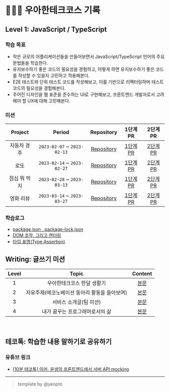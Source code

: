 # 🏃🏻‍♂️ 우아한테크코스 기록

## Level 1: JavaScript / TypeScript

### 학습 목표

- 작은 규모의 어플리케이션들을 만들어보면서 JavaScript/TypeScript 언어의 주요 문법들을 학습한다.
- 유지보수하기 좋은 코드의 필요성을 경험하고, 어떻게 하면 유지보수하기 좋은 코드를 작성할 수 있을지 고민하고 적용해본다.
- E2E 테스트와 단위 테스트 코드를 작성해보고, 이를 기반으로 리팩터링하며 테스트 코드의 필요성을 경험해본다.
- 주어진 디자인을 웹 표준을 준수하는 UI로 구현해보고, 프론트엔드 개발자로서 고려해야 할 UX에 대해 고민해본다.

### 미션

|      Project      |           Period            |                           Repository                            |                                 1단계 PR                                 |                                 2단계 PR                                 |
| :---------------: | :-------------------------: | :-------------------------------------------------------------: | :----------------------------------------------------------------------: | :----------------------------------------------------------------------: |
| 자동차 경주 <br>  | `2023-02-07` ~ `2023-02-13` | [Repository](https://github.com/2yunseong/javascript-racingcar) | [1단계 PR](https://github.com/woowacourse/javascript-racingcar/pull/154) | [2단계 PR](https://github.com/woowacourse/javascript-racingcar/pull/204) |
|     로또 <br>     | `2023-02-14` ~ `2023-02-27` |  [Repository](https://github.com/2yunseong/javascript-lotto-1)  |   [1단계 PR](https://github.com/woowacourse/javascript-lotto/pull/173)   |   [2단계 PR](https://github.com/woowacourse/javascript-lotto/pull/207)   |
| 점심 뭐 먹지 <br> | `2023-02-28` ~ `2023-03-13` |                         [Repository]()                          |                               [1단계 PR]()                               |                               [2단계 PR]()                               |
|  영화 리뷰 <br>   | `2023-03-14` ~ `2023-03-27` |                         [Repository]()                          |                               [1단계 PR]()                               |                               [2단계 PR]()                               |

### 학습로그

- [package.json , package-lock.json](https://prolog.techcourse.co.kr/studylogs/2597)
- [DOM 조작, 그리고 렌더링](https://prolog.techcourse.co.kr/studylogs/2734)
- [타입 표명(Type Assertion)](https://prolog.techcourse.co.kr/studylogs/2782)
  <br>

<!-- ## Level 2: React / TypeScript / Recoil

### 학습 목표

- 레벨1보다 복잡한 규모의 어플리케이션을 React와 TypeScript를 이용해 만들어본다.
- 스토리북을 통하여, 컴포넌트 단위로 피드백을 받기 위한 테스트의 필요성을 경험해본다.
- 유지보수하기 좋은 코드의 필요성을 경험하고, 어떻게 하면 유지보수하기 좋은 코드를 작성할 수 있을지 고민하고 적용해본다.
- 주어진 디자인을 웹 표준을 준수하는 UI로 구현해보고, 프론트엔드 개발자로서 고려해야 할 UX에 대해 고민해본다.

### 미션

|       Project       |           Period            |                                    Repository                                     |                                   1단계 PR                                   |                                   2단계 PR                                   |                              3단계 PR                              |
| :-----------------: | :-------------------------: | :-------------------------------------------------------------------------------: | :--------------------------------------------------------------------------: | :--------------------------------------------------------------------------: | :----------------------------------------------------------------: |
|   점심 메뉴 <br>    | `2023-04-11` ~ `2023-04-17` |       [Repository](https://github.com/woowacourse/react-lunch/tree/yeopto)        |        [1단계 PR](https://github.com/woowacourse/react-lunch/pull/34)        |        [2단계 PR](https://github.com/woowacourse/react-lunch/pull/56)        |                                 x                                  |
|    페이먼츠 <br>    | `2023-04-18` ~ `2023-05-08` |      [Repository](https://github.com/woowacourse/react-payments/tree/yeopto)      |      [1단계 PR](https://github.com/woowacourse/react-payments/pull/216)      |      [2단계 PR](https://github.com/woowacourse/react-payments/pull/241)      | [3단계 PR](https://github.com/woowacourse/react-payments/pull/289) |
|    장바구니 <br>    | `2023-05-09` ~ `2023-05-22` |   [Repository](https://github.com/woowacourse/react-shopping-cart/tree/yeopto)    |   [1단계 PR](https://github.com/woowacourse/react-shopping-cart/pull/186)    |   [2단계 PR](https://github.com/woowacourse/react-shopping-cart/pull/204)    |                                 x                                  |
| 장바구니(협업) <br> | `2023-05-23` ~ `2023-06-05` | [Repository](https://github.com/woowacourse/react-shopping-cart-prod/tree/yeopto) | [1단계 PR](https://github.com/woowacourse/react-shopping-cart-prod/pull/117) | [2단계 PR](https://github.com/woowacourse/react-shopping-cart-prod/pull/173) |                                 x                                  |

### 학습로그

<br>

## Level 3: Team Project

### 기간

- 2023-06-27 ~ 2023-08-18

### 프로젝트

|     Project      |                             Repository                              |                Website                |
| :--------------: | :-----------------------------------------------------------------: | :-----------------------------------: |
| 프로젝트 명 작성 | [stampcrush](https://github.com/woowacourse-teams/2023-stamp-crush) | [사이트](https://www.stampcrush.site) |

<br>

## Level 4: In-Depth Web Programming, Team Project

### 학습 목표

- 프론트엔드 성능을 측정, 분석하고 개선해본다.
- 재사용 가능한 레이아웃 컴포넌트를 개발하고 활용해본다.
- Next.js를 이용한 팀 서비스 페이지 클론코딩을 통해 프론트엔드의 렌더링 방식을 이해한다.

### 미션

|             Project             |           Period            |   Repository   |   1단계 PR   |   2단계 PR   |
| :-----------------------------: | :-------------------------: | :------------: | :----------: | :----------: |
| 프론트엔드 성능 베이스캠프 <br> | `2023-08-31` ~ `2023-09-12` | [Repository]() | [1단계 PR]() |      x       |
|     레이아웃 컴포넌트 <br>      | `2023-09-13` ~ `2023-10-03` | [Repository]() | [1단계 PR]() | [2단계 PR]() |
|   프론트엔드 렌더링 방식 <br>   | `2023-10-04` ~ `2023-10-23` | [Repository]() | [1단계 PR]() | [2단계 PR]() |

<br>
-->

## Writing: 글쓰기 미션

| Level  |                     Topic                     |                                                          Content                                                           |
| :----: | :-------------------------------------------: | :------------------------------------------------------------------------------------------------------------------------: |
| 1 <br> |          우아한테크코스 한달 생활기           |        [본문](https://github.com/2yunseong/woowa-writing-5/blob/5eb717b28ac8d83f18af00301d89eb1ea1cd0266/README.md)        |
| 2 <br> | 자유주제(에코노베이션 동아리 활동을 돌아보며) |        [본문](https://github.com/2yunseong/woowa-writing-5/blob/e1b8287bb9f3e884fa62dbe3b2744b3b74ab03af/level2.md)        |
| 3 <br> |            서비스 소개글(팀 미션)             | [본문](https://github.com/woowacourse-teams/2023-stamp-crush/wiki#%EC%84%9C%EB%B9%84%EC%8A%A4-%EC%86%8C%EA%B0%9C%EA%B8%80) |
| 4 <br> |        내가 꿈꾸는 프로그래머로서의 삶        |        [본문](https://github.com/2yunseong/woowa-writing-5/blob/ccfa1e908b4c73e527e79541f1051e580dd5184d/level4.md)        |

<br>

## 테코톡: 학습한 내용 말하기로 공유하기

### 유튜브 링크

- [[10분 테코톡] 아커, 윤생의 프론트엔드에서 서버 API mocking](https://youtu.be/8pxvqKkl9As?si=Pijtzatz-bKGPo-F)

---

> template by @yeopto
